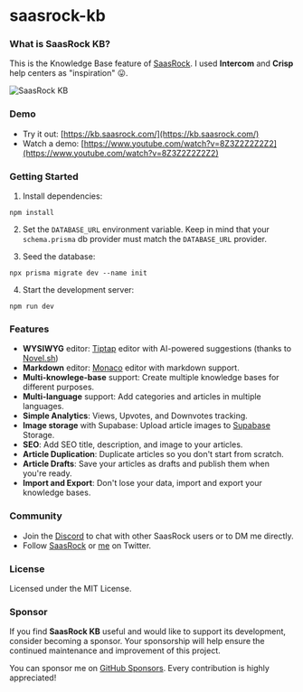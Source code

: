 # saasrock-kb

### What is SaasRock KB?

This is the Knowledge Base feature of [SaasRock](https://saasrock.com/?ref=saasrock-kb&utm_source=admin). I used **Intercom** and **Crisp** help centers as "inspiration" 😛.

![SaasRock KB](https://yahooder.sirv.com/saasrock-kb/cover.png)

### Demo

- Try it out: [https://kb.saasrock.com/](https://kb.saasrock.com/)
- Watch a demo: [https://www.youtube.com/watch?v=8Z3Z2Z2Z2Z2](https://www.youtube.com/watch?v=8Z3Z2Z2Z2Z2)

### Getting Started

1. Install dependencies:

```
npm install
```

2. Set the `DATABASE_URL` environment variable. Keep in mind that your `schema.prisma` db provider must match the `DATABASE_URL` provider.

3. Seed the database:

```
npx prisma migrate dev --name init
```

4. Start the development server:

```
npm run dev
```

### Features

- **WYSIWYG** editor: [Tiptap](https://tiptap.dev/) editor with AI-powered suggestions (thanks to [Novel.sh](https://novel.sh/?ref=saasrock-kb))
- **Markdown** editor: [Monaco](https://github.com/suren-atoyan/monaco-react) editor with markdown support.
- **Multi-knowlege-base** support: Create multiple knowledge bases for different purposes.
- **Multi-language** support: Add categories and articles in multiple languages.
- **Simple Analytics**: Views, Upvotes, and Downvotes tracking.
- **Image storage** with Supabase: Upload article images to [Supabase](https://supabase.io) Storage.
- **SEO**: Add SEO title, description, and image to your articles.
- **Article Duplication**: Duplicate articles so you don't start from scratch.
- **Article Drafts**: Save your articles as drafts and publish them when you're ready.
- **Import and Export**: Don't lose your data, import and export your knowledge bases.

### Community

- Join the [Discord](https://discord.gg/KMkjU2BFn9) to chat with other SaasRock users or to DM me directly.
- Follow [SaasRock](https://twitter.com/saas_rock) or [me](https://twitter.com/AlexandroMtzG) on Twitter.

### License

Licensed under the MIT License.

### Sponsor

If you find **SaasRock KB** useful and would like to support its development, consider becoming a sponsor. Your sponsorship will help ensure the continued maintenance and improvement of this project.

You can sponsor me on [GitHub Sponsors](https://github.com/sponsors/AlexandroMtzG). Every contribution is highly appreciated!
